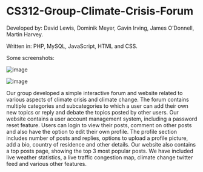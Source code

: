 # CS312-Group-Climate-Crisis-Forum

Developed by: David Lewis, Dominik Meyer, Gavin Irving, James O’Donnell, Martin Harvey.

Written in: PHP, MySQL, JavaScript, HTML and CSS.

Some screenshots:

![image](https://user-images.githubusercontent.com/45042660/84295596-af921880-ab42-11ea-9f10-11816e5e8f65.png)

![image](https://user-images.githubusercontent.com/45042660/84295817-fe3fb280-ab42-11ea-9517-652bc213c5df.png)


Our group developed a simple interactive forum and website related to various aspects of
climate crisis and climate change. The forum contains multiple categories and subcategories to which a user
can add their own new topics or reply and debate the topics posted by other users. Our website contains a
user account management system, including a password reset feature. Users can login to view their posts,
comment on other posts and also have the option to edit their own profile. The profile section includes
number of posts and replies, options to upload a profile picture, add a bio, country of residence and other
details. Our website also contains a top posts page, showing the top 3 most popular posts. We have included
live weather statistics, a live traffic congestion map, climate change twitter feed and various other features.
